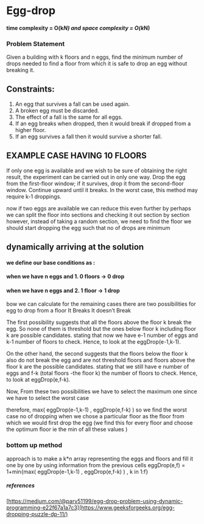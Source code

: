 # Egg-drop
 
#### time complexity = O(k*N) and space complexity = O(k*N) 

### Problem Statement
Given a building with k floors and n eggs, find the minimum number of drops needed to find a floor from which it is safe to drop an egg without breaking it.
## Constraints:
1. An egg that survives a fall can be used again.
2. A broken egg must be discarded.
3. The effect of a fall is the same for all eggs.
4. If an egg breaks when dropped, then it would break if dropped from a higher floor.
5. If an egg survives a fall then it would survive a shorter fall.
## EXAMPLE CASE HAVING 10 FLOORS
If only one egg is available and we wish to be sure of obtaining the right result, the experiment can be carried out in only one way. Drop the egg from the first-floor window; if it survives, drop it from the second-floor window. Continue upward until it breaks. In the worst case, this method may require k-1 droppings.

now if two eggs are available we can reduce this even further by perhaps we can split the floor into sections and checking it out section by section
however, instead of taking a random section, we need to find the floor we should  start dropping the egg such that no of drops are minimum

##  dynamically arriving at the solution
#### we define our base conditions as : 
#### when we have n eggs and 1. 0 floors -> 0 drop 
#### when we have n eggs and 2. 1 floor -> 1 drop
bow we can calculate for the remaining cases 
there are two possibilities for egg to drop from a floor
It Breaks
It doesn’t Break

The first possibility suggests that all the floors above the floor k break the egg. So none of them is threshold but the ones below floor k including floor k are possible candidates. stating that now we have e-1 number of eggs and k-1 number of floors to check. Hence, to look at the eggDrop(e-1,k-1).

On the other hand, the second suggests that the floors below the floor k also do not break the egg and are not threshold floors and floors above the floor k are the possible candidates. stating that we still have e number of eggs and f-k (total floors -the floor k) the number of floors to check. Hence, to look at eggDrop(e,f-k).

Now, From these two possibilities we have to select the maximum one since we have to select the worst case

therefore, max( eggDrop(e-1,k-1) , eggDrop(e,f-k) )
so we find the worst case no of dropping when we chose a particular floor as the floor from which we would first drop the egg (we find this for every floor and choose the optimum floor ie the min of all these values )  

### bottom up method 
approach is to make a k*n array representing the eggs and floors and fill it one by one by using information from the previous cells
eggDrop(e,f) = 1+min{max( eggDrop(e-1,k-1) , eggDrop(e,f-k) ) , k in 1:f}

##### references 
[https://medium.com/@parv51199/egg-drop-problem-using-dynamic-programming-e22f67a1a7c3](https://www.geeksforgeeks.org/egg-dropping-puzzle-dp-11/)

